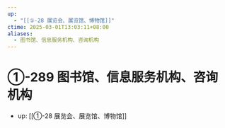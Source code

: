 ```yaml
---
up:
  - "[[①-28 展览会、展览馆、博物馆]]"
ctime: 2025-03-01T13:03:11+08:00
aliases:
  - 图书馆、信息服务机构、咨询机构
---
```


# ①-289 图书馆、信息服务机构、咨询机构

- up: [[①-28 展览会、展览馆、博物馆]]

